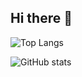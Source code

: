 ## Hi there 👋

![Top Langs](https://github-readme-stats.vercel.app/api/top-langs/?username=sakib-ar&layout=compact)

![GitHub stats](https://github-readme-stats.vercel.app/api?username=sakib-ar&show_icons=true&theme=radical)


<!--
**sakib-ar/sakib-ar** is a ✨ _special_ ✨ repository because its `README.md` (this file) appears on your GitHub profile.

Here are some ideas to get you started:

- 🔭 I’m currently working on ...
- 🌱 I’m currently learning ...
- 👯 I’m looking to collaborate on ...
- 🤔 I’m looking for help with ...
- 💬 Ask me about ...
- 📫 How to reach me: ...
- 😄 Pronouns: ...
- ⚡ Fun fact: ...
-->
